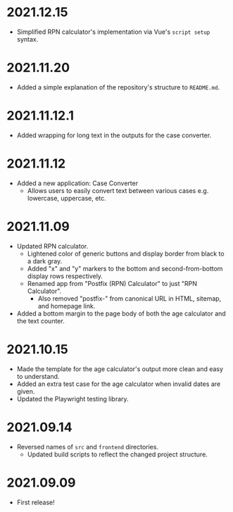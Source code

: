 # 2021.12.15

- Simplified RPN calculator's implementation via Vue's `script setup` syntax.

# 2021.11.20

- Added a simple explanation of the repository's structure to `README.md`.

# 2021.11.12.1

- Added wrapping for long text in the outputs for the case converter.

# 2021.11.12

- Added a new application: Case Converter
  - Allows users to easily convert text between various cases e.g. lowercase, uppercase, etc.

# 2021.11.09

- Updated RPN calculator.
  - Lightened color of generic buttons and display border from black to a dark gray.
  - Added "x" and "y" markers to the bottom and second-from-bottom display rows respectively.
  - Renamed app from "Postfix (RPN) Calculator" to just "RPN Calculator".
    - Also removed "postfix-" from canonical URL in HTML, sitemap, and homepage link.
- Added a bottom margin to the page body of both the age calculator and the text counter.

# 2021.10.15

- Made the template for the age calculator's output more clean and easy to understand.
- Added an extra test case for the age calculator when invalid dates are given.
- Updated the Playwright testing library.

# 2021.09.14

- Reversed names of `src` and `frontend` directories.
  - Updated build scripts to reflect the changed project structure.

# 2021.09.09

- First release!
